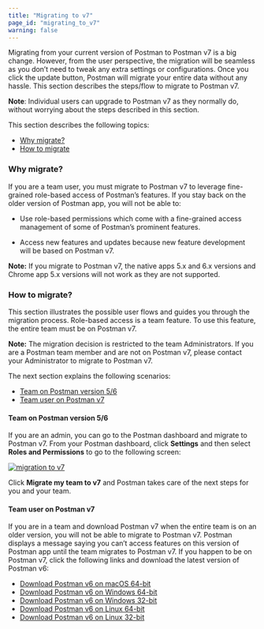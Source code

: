 ```yaml
---
title: "Migrating to v7"
page_id: "migrating_to_v7"
warning: false
---
```


Migrating from your current version of Postman to Postman v7 is a big change. However, from the user perspective, the migration will be seamless as you don’t need to tweak any extra settings or configurations. Once you click the update button, Postman will migrate your entire data without any hassle. This section describes the steps/flow to migrate to Postman v7. 

**Note**: Individual users can upgrade to Postman v7 as they normally do, without worrying about the steps described in this section.

This section describes the following topics:

* [Why migrate?](#why-migrate)
* [How to migrate](#how-to-migrate)

### Why migrate?

If you are a team user, you must migrate to Postman v7 to leverage fine-grained role-based access of Postman’s features. If you stay back on the older version of Postman app, you will not be able to: 

* Use role-based permissions which come with a fine-grained access management of some of Postman’s prominent features.

* Access new features and updates because new feature development will be based on Postman v7.

**Note:** If you migrate to Postman v7, the native apps 5.x and 6.x versions and Chrome app 5.x versions will not work as they are not supported.

### How to migrate?

This section illustrates the possible user flows and guides you through the migration process. Role-based access is a team feature. To use this feature, the entire team must be on Postman v7. 

**Note:** The migration decision is restricted to the team Administrators. If you are a Postman team member and are not on Postman v7, please contact your Administrator to migrate to Postman v7.   

The next section explains the following scenarios:

* [Team on Postman version 5/6](#team-on-postman-version-5/6) 
* [Team user on Postman v7](#team-user-on-postman-v7)

#### Team on Postman version 5/6

If you are an admin, you can go to the Postman dashboard and migrate to Postman v7. From your Postman dashboard, click **Settings** and then select **Roles and Permissions** to go to the following screen:

[![migration to v7](https://s3.amazonaws.com/postman-static-getpostman-com/postman-docs/Migrate2.png)](https://s3.amazonaws.com/postman-static-getpostman-com/postman-docs/Migrate2.png)

Click **Migrate my team to v7** and Postman takes care of the next steps for you and your team. 

#### Team user on Postman v7

If you are in a team and download Postman v7 when the entire team is on an older version, you will not be able to migrate to Postman v7. Postman displays a message saying you can’t access features on this version of Postman app until the team migrates to Postman v7. If you happen to be on Postman v7, click the following links and download the latest version of Postman v6:

* [Download Postman v6 on macOS 64-bit](https://go.pstmn.io/dl-macos64-v6-latest) 
* [Download Postman v6 on Windows 64-bit](https://go.pstmn.io/dl-win64-v6-latest)
* [Download Postman v6 on Windows 32-bit](https://go.pstmn.io/dl-win32-v6-latest)
* [Download Postman v6 on Linux 64-bit](https://go.pstmn.io/dl-linux64-v6-latest) 
* [Download Postman v6 on Linux 32-bit](https://go.pstmn.io/dl-linux32-v6-latest) 




